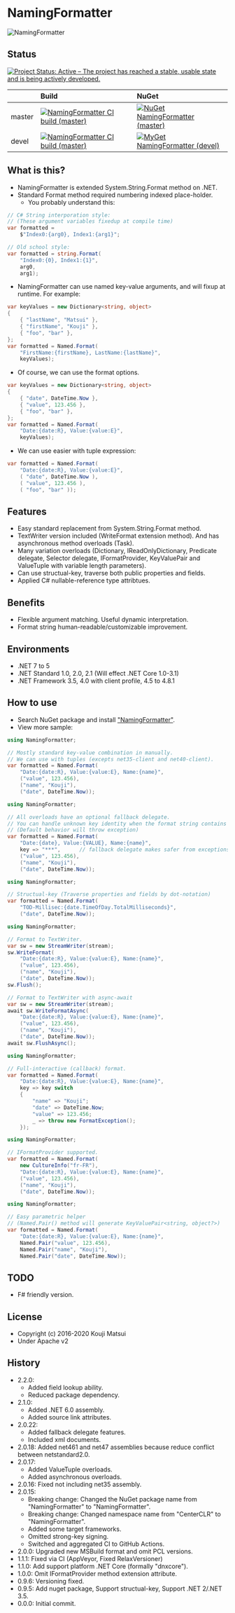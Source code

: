 ﻿# NamingFormatter

![NamingFormatter](https://raw.githubusercontent.com/kekyo/NamingFormatter/master/Images/NamingFormatter.128.png)

## Status

[![Project Status: Active – The project has reached a stable, usable state and is being actively developed.](https://www.repostatus.org/badges/latest/active.svg)](https://www.repostatus.org/#active)

| |Build|NuGet|
|:----|:----|:----|
|master|[![NamingFormatter CI build (master)](https://github.com/kekyo/NamingFormatter/workflows/.NET/badge.svg?branch=master)](https://github.com/kekyo/NamingFormatter/actions)|[![NuGet NamingFormatter (master)](https://img.shields.io/nuget/v/NamingFormatter.svg?style=flat)](https://www.nuget.org/packages/NamingFormatter)|
|devel|[![NamingFormatter CI build (master)](https://github.com/kekyo/NamingFormatter/workflows/.NET/badge.svg?branch=master)](https://github.com/kekyo/NamingFormatter/actions)|[![MyGet NamingFormatter (devel)](https://img.shields.io/myget/kekyo/v/NamingFormatter.svg?style=flat&label=myget)](https://www.myget.org/feed/kekyo/package/nuget/NamingFormatter)|

## What is this?

* NamingFormatter is extended System.String.Format method on .NET.
* Standard Format method required numbering indexed place-holder.
  * You probably understand this:

``` csharp
// C# String interporation style:
// (These argument variables fixedup at compile time)
var formatted =
    $"Index0:{arg0}, Index1:{arg1}";

// Old school style:
var formatted = string.Format(
    "Index0:{0}, Index1:{1}",
    arg0,
    arg1);
```

* NamingFormatter can use named key-value arguments, and will fixup at runtime. For example:

``` csharp
var keyValues = new Dictionary<string, object>
{
    { "lastName", "Matsui" },
    { "firstName", "Kouji" },
    { "foo", "bar" },
};
var formatted = Named.Format(
    "FirstName:{firstName}, LastName:{lastName}",
    keyValues);
```

* Of course, we can use the format options.

``` csharp
var keyValues = new Dictionary<string, object>
{
    { "date", DateTime.Now },
    { "value", 123.456 },
    { "foo", "bar" },
};
var formatted = Named.Format(
    "Date:{date:R}, Value:{value:E}",
    keyValues);
```

* We can use easier with tuple expression:

``` csharp
var formatted = Named.Format(
    "Date:{date:R}, Value:{value:E}",
    ( "date", DateTime.Now ),
    ( "value", 123.456 ),
    ( "foo", "bar" ));
```

## Features

* Easy standard replacement from System.String.Format method.
* TextWriter version included (WriteFormat extension method). And has asynchronous method overloads (Task).
* Many variation overloads (Dictionary, IReadOnlyDictionary, Predicate delegate, Selector delegate, IFormatProvider, KeyValuePair and ValueTuple with variable length parameters).
* Can use structual-key, traverse both public properties and fields.
* Applied C# nullable-reference type attribtues.

## Benefits

* Flexible argument matching. Useful dynamic interpretation.
* Format string human-readable/customizable improvement.

## Environments

* .NET 7 to 5
* .NET Standard 1.0, 2.0, 2.1 (Will effect .NET Core 1.0-3.1)
* .NET Framework 3.5, 4.0 with client profile, 4.5 to 4.8.1

## How to use

* Search NuGet package and install ["NamingFormatter"](https://www.nuget.org/packages/NamingFormatter).
* View more sample:

``` csharp
using NamingFormatter;

// Mostly standard key-value combination in manually.
// We can use with tuples (excepts net35-client and net40-client).
var formatted = Named.Format(
    "Date:{date:R}, Value:{value:E}, Name:{name}",
    ("value", 123.456),
    ("name", "Kouji"),
    ("date", DateTime.Now));
```

``` csharp
using NamingFormatter;

// All overloads have an optional fallback delegate.
// You can handle unknown key identity when the format string contains it.
// (Default behavior will throw exception)
var formatted = Named.Format(
    "Date:{date}, Value:{VALUE}, Name:{name}",
    key => "***",      // fallback delegate makes safer from exceptions.
    ("value", 123.456),
    ("name", "Kouji"),
    ("date", DateTime.Now));
```

``` csharp
using NamingFormatter;

// Structual-key (Traverse properties and fields by dot-notation)
var formatted = Named.Format(
    "TOD-Millisec:{date.TimeOfDay.TotalMilliseconds}",
    ("date", DateTime.Now));
```

``` csharp
using NamingFormatter;

// Format to TextWriter.
var sw = new StreamWriter(stream);
sw.WriteFormat(
    "Date:{date:R}, Value:{value:E}, Name:{name}",
    ("value", 123.456),
    ("name", "Kouji"),
    ("date", DateTime.Now));
sw.Flush();

// Format to TextWriter with async-await
var sw = new StreamWriter(stream);
await sw.WriteFormatAsync(
    "Date:{date:R}, Value:{value:E}, Name:{name}",
    ("value", 123.456),
    ("name", "Kouji"),
    ("date", DateTime.Now));
await sw.FlushAsync();
```

``` csharp
using NamingFormatter;

// Full-interactive (callback) format.
var formatted = Named.Format(
    "Date:{date:R}, Value:{value:E}, Name:{name}",
    key => key switch
    {
        "name" => "Kouji";
        "date" => DateTime.Now;
        "value" => 123.456;
        _ => throw new FormatException();
    });
```

``` csharp
using NamingFormatter;

// IFormatProvider supported.
var formatted = Named.Format(
    new CultureInfo("fr-FR"),
    "Date:{date:R}, Value:{value:E}, Name:{name}",
    ("value", 123.456),
    ("name", "Kouji"),
    ("date", DateTime.Now));
```

``` csharp
using NamingFormatter;

// Easy parametric helper
// (Named.Pair() method will generate KeyValuePair<string, object?>)
var formatted = Named.Format(
    "Date:{date:R}, Value:{value:E}, Name:{name}",
    Named.Pair("value", 123.456),
    Named.Pair("name", "Kouji"),
    Named.Pair("date", DateTime.Now));
```

## TODO

* F# friendly version.

## License

* Copyright (c) 2016-2020 Kouji Matsui
* Under Apache v2

## History

* 2.2.0:
  * Added field lookup ability.
  * Reduced package dependency.
* 2.1.0:
  * Added .NET 6.0 assembly.
  * Added source link attributes.
* 2.0.22:
  * Added fallback delegate features.
  * Included xml documents.
* 2.0.18: Added net461 and net47 assemblies because reduce conflict between netstandard2.0.
* 2.0.17:
  * Added ValueTuple overloads.
  * Added asynchronous overloads.
* 2.0.16: Fixed not including net35 assembly.
* 2.0.15:
  * Breaking change: Changed the NuGet package name from "NamingFormatter" to "NamingFormatter".
  * Breaking change: Changed namespace name from "CenterCLR" to "NamingFormatter".
  * Added some target frameworks.
  * Omitted strong-key signing.
  * Switched and aggregated CI to GitHub Actions.
* 2.0.0: Upgraded new MSBuild format and omit PCL versions.
* 1.1.1: Fixed via CI (AppVeyor, Fixed RelaxVersioner)
* 1.1.0: Add support platform .NET Core (formally "dnxcore").
* 1.0.0: Omit IFormatProvider method extension attribute.
* 0.9.6: Versioning fixed.
* 0.9.5: Add nuget package, Support structual-key, Support .NET 2/.NET 3.5.
* 0.0.0: Initial commit.
